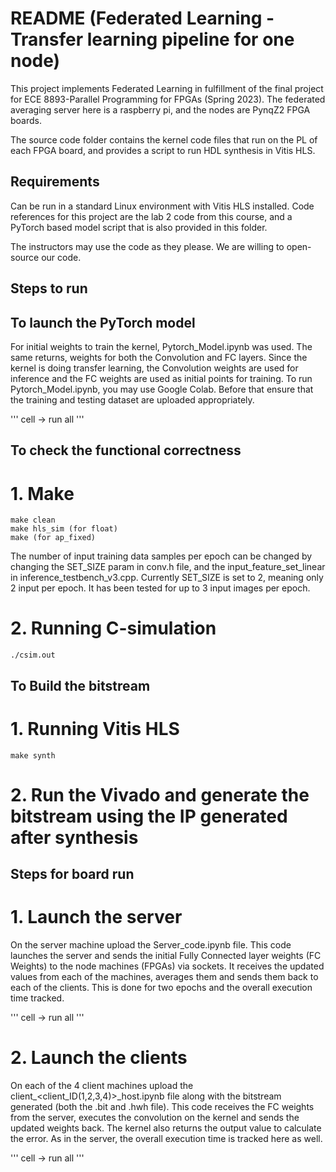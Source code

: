 # README (Federated Learning - Transfer learning pipeline for one node)

This project implements Federated Learning in fulfillment of the final project for ECE 8893-Parallel Programming for FPGAs (Spring 2023). The federated averaging server here is a raspberry pi, and the nodes are PynqZ2 FPGA boards.

The source code folder contains the kernel code files that run on the PL of each FPGA board, and provides a script to run HDL synthesis in Vitis HLS.

## Requirements

Can be run in a standard Linux environment with Vitis HLS installed. Code references for this project are the lab 2 code from this course, and a PyTorch based model script that is also provided in this folder.

The instructors may use the code as they please. We are willing to open-source our code.

## Steps to run

## To launch the PyTorch model ##
For initial weights to train the kernel, Pytorch_Model.ipynb was used. The same returns, weights for both the Convolution and FC layers. Since the kernel is doing transfer learning, the Convolution weights are used for inference and the FC weights are used as initial points for training.
To run Pytorch_Model.ipynb, you may use Google Colab. Before that ensure that the training and testing dataset are uploaded appropriately.

'''
cell -> run all
'''

## To check the functional correctness ##
# 1. Make
```
make clean
make hls_sim (for float)
make (for ap_fixed)
```
The number of input training data samples per epoch can be changed by changing the SET_SIZE param in conv.h file, and the input_feature_set_linear in inference_testbench_v3.cpp. Currently SET_SIZE is set to 2, meaning only 2 input per epoch. It has been tested for up to 3 input images per epoch.

# 2. Running C-simulation
```
./csim.out
```
## To Build the bitstream ##
# 1. Running Vitis HLS
```
make synth
```
# 2. Run the Vivado and generate the bitstream using the IP generated after synthesis

## Steps for board run ##
# 1. Launch the server
On the server machine upload the Server_code.ipynb file. This code launches the server and sends the initial Fully Connected layer weights (FC Weights) to the node machines (FPGAs) via sockets. It receives the updated values from each of the machines, averages them and sends them back to each of the clients. This is done for two epochs and the overall execution time tracked.

'''
cell -> run all
'''

# 2. Launch the clients
On each of the 4 client machines upload the client_<client_ID(1,2,3,4)>_host.ipynb file along with the bitstream generated (both the .bit and .hwh file). This code receives the FC weights from the server, executes the convolution on the kernel and sends the updated weights back. The kernel also returns the output value to calculate the error. As in the server, the overall execution time is tracked here as well.

'''
cell -> run all
'''
